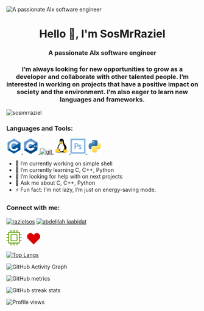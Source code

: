 
![A passionate Alx software engineer](https://i.imgur.com/2qi79U3.png)

<h1 align="center">Hello 👋, I'm SosMrRaziel</h1>
<h3 align="center">A passionate Alx software engineer</h3>

<h3 align="center">I’m always looking for new opportunities to grow as a developer and collaborate with other talented people. I’m interested in working on projects that have a positive impact on society and the environment. I’m also eager to learn new languages and frameworks.</h3>


<p align="left"> <img src="https://komarev.com/ghpvc/?username=sosmrraziel&label=Profile%20views&color=0e75b6&style=flat" alt="sosmrraziel" /> </p>


<h3 align="left">Languages and Tools:</h3>
<p align="left"> <a href="https://www.cprogramming.com/" target="_blank" rel="noreferrer"> <img src="https://raw.githubusercontent.com/devicons/devicon/master/icons/c/c-original.svg" alt="c" width="40" height="40"/> </a> <a href="https://www.w3schools.com/cpp/" target="_blank" rel="noreferrer"> <img src="https://raw.githubusercontent.com/devicons/devicon/master/icons/cplusplus/cplusplus-original.svg" alt="cplusplus" width="40" height="40"/> </a> <a href="https://git-scm.com/" target="_blank" rel="noreferrer"> <img src="https://www.vectorlogo.zone/logos/git-scm/git-scm-icon.svg" alt="git" width="40" height="40"/> </a> <a href="https://www.linux.org/" target="_blank" rel="noreferrer"> <img src="https://raw.githubusercontent.com/devicons/devicon/master/icons/linux/linux-original.svg" alt="linux" width="40" height="40"/> </a> <a href="https://www.photoshop.com/en" target="_blank" rel="noreferrer"> <img src="https://raw.githubusercontent.com/devicons/devicon/master/icons/photoshop/photoshop-line.svg" alt="photoshop" width="40" height="40"/> </a> <a href="https://www.python.org" target="_blank" rel="noreferrer"> <img src="https://raw.githubusercontent.com/devicons/devicon/master/icons/python/python-original.svg" alt="python" width="40" height="40"/> </a> </p>




- 🔭 I’m currently working on simple shell 
- 🌱 I’m currently learning C, C++, Python 
- 🤔 I’m looking for help with on next projects 
- 💬 Ask me about C, C++, Python 
- ⚡ Fun fact: I’m not lazy, I’m just on energy-saving mode. 

<h3 align="left">Connect with me:</h3>
<p align="left">
<a href="https://twitter.com/razielsos" target="blank"><img align="center" src="https://raw.githubusercontent.com/rahuldkjain/github-profile-readme-generator/master/src/images/icons/Social/twitter.svg" alt="razielsos" height="30" width="40" /></a>
<a href="https://linkedin.com/in/abdelilah-laabidat-743486114" target="blank"><img align="center" src="https://raw.githubusercontent.com/rahuldkjain/github-profile-readme-generator/master/src/images/icons/Social/linked-in-alt.svg" alt="abdelilah laabidat" height="30" width="40" /></a>
</p>
<a href='https://docs.github.com/en/developers'><img src='https://raw.githubusercontent.com/acervenky/animated-github-badges/master/assets/devbadge.gif' width='40' height='40'></a> <a href='https://docs.github.com/en/github/supporting-the-open-source-community-with-github-sponsors'><img src='https://raw.githubusercontent.com/acervenky/animated-github-badges/master/assets/sponsorbadge.gif' width='35' height='35'></a> 

[![Top Langs](https://github-readme-stats.vercel.app/api/top-langs/?username=SosMrRaziel)](https://github.com/anuraghazra/github-readme-stats)

![GitHub Activity Graph](https://activity-graph.herokuapp.com/graph?username=SosMrRaziel)  

![GitHub metrics](https://metrics.lecoq.io/SosMrRaziel)  

![GitHub streak stats](https://streak-stats.demolab.com/?user=SosMrRaziel)  

![Profile views](https://gpvc.arturio.dev/SosMrRaziel)  

